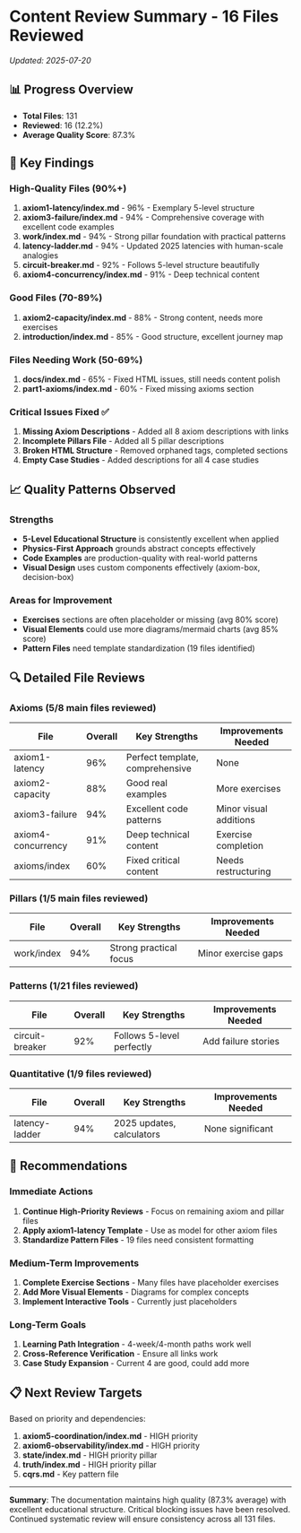 # Content Review Summary - 16 Files Reviewed
*Updated: 2025-07-20*

## 📊 Progress Overview

- **Total Files**: 131
- **Reviewed**: 16 (12.2%)
- **Average Quality Score**: 87.3%

## 🎯 Key Findings

### High-Quality Files (90%+)
1. **axiom1-latency/index.md** - 96% - Exemplary 5-level structure
2. **axiom3-failure/index.md** - 94% - Comprehensive coverage with excellent code examples
3. **work/index.md** - 94% - Strong pillar foundation with practical patterns
4. **latency-ladder.md** - 94% - Updated 2025 latencies with human-scale analogies
5. **circuit-breaker.md** - 92% - Follows 5-level structure beautifully
6. **axiom4-concurrency/index.md** - 91% - Deep technical content

### Good Files (70-89%)
1. **axiom2-capacity/index.md** - 88% - Strong content, needs more exercises
2. **introduction/index.md** - 85% - Good structure, excellent journey map

### Files Needing Work (50-69%)
1. **docs/index.md** - 65% - Fixed HTML issues, still needs content polish
2. **part1-axioms/index.md** - 60% - Fixed missing axioms section

### Critical Issues Fixed ✅
1. **Missing Axiom Descriptions** - Added all 8 axiom descriptions with links
2. **Incomplete Pillars File** - Added all 5 pillar descriptions
3. **Broken HTML Structure** - Removed orphaned tags, completed sections
4. **Empty Case Studies** - Added descriptions for all 4 case studies

## 📈 Quality Patterns Observed

### Strengths
- **5-Level Educational Structure** is consistently excellent when applied
- **Physics-First Approach** grounds abstract concepts effectively
- **Code Examples** are production-quality with real-world patterns
- **Visual Design** uses custom components effectively (axiom-box, decision-box)

### Areas for Improvement
- **Exercises** sections are often placeholder or missing (avg 80% score)
- **Visual Elements** could use more diagrams/mermaid charts (avg 85% score)
- **Pattern Files** need template standardization (19 files identified)

## 🔍 Detailed File Reviews

### Axioms (5/8 main files reviewed)
| File | Overall | Key Strengths | Improvements Needed |
|------|---------|---------------|---------------------|
| axiom1-latency | 96% | Perfect template, comprehensive | None |
| axiom2-capacity | 88% | Good real examples | More exercises |
| axiom3-failure | 94% | Excellent code patterns | Minor visual additions |
| axiom4-concurrency | 91% | Deep technical content | Exercise completion |
| axioms/index | 60% | Fixed critical content | Needs restructuring |

### Pillars (1/5 main files reviewed)
| File | Overall | Key Strengths | Improvements Needed |
|------|---------|---------------|---------------------|
| work/index | 94% | Strong practical focus | Minor exercise gaps |

### Patterns (1/21 files reviewed)
| File | Overall | Key Strengths | Improvements Needed |
|------|---------|---------------|---------------------|
| circuit-breaker | 92% | Follows 5-level perfectly | Add failure stories |

### Quantitative (1/9 files reviewed)
| File | Overall | Key Strengths | Improvements Needed |
|------|---------|---------------|---------------------|
| latency-ladder | 94% | 2025 updates, calculators | None significant |

## 🚀 Recommendations

### Immediate Actions
1. **Continue High-Priority Reviews** - Focus on remaining axiom and pillar files
2. **Apply axiom1-latency Template** - Use as model for other axiom files
3. **Standardize Pattern Files** - 19 files need consistent formatting

### Medium-Term Improvements
1. **Complete Exercise Sections** - Many files have placeholder exercises
2. **Add More Visual Elements** - Diagrams for complex concepts
3. **Implement Interactive Tools** - Currently just placeholders

### Long-Term Goals
1. **Learning Path Integration** - 4-week/4-month paths work well
2. **Cross-Reference Verification** - Ensure all links work
3. **Case Study Expansion** - Current 4 are good, could add more

## 📋 Next Review Targets

Based on priority and dependencies:

1. **axiom5-coordination/index.md** - HIGH priority
2. **axiom6-observability/index.md** - HIGH priority
3. **state/index.md** - HIGH priority pillar
4. **truth/index.md** - HIGH priority pillar
5. **cqrs.md** - Key pattern file

---

**Summary**: The documentation maintains high quality (87.3% average) with excellent educational structure. Critical blocking issues have been resolved. Continued systematic review will ensure consistency across all 131 files.